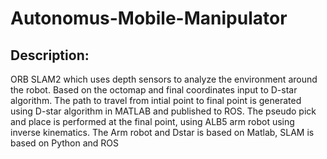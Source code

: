 # Autonomus-Mobile-Manipulator
## Description:
ORB SLAM2 which uses depth sensors to analyze the environment around the robot. Based on the octomap and final coordinates input to D-star algorithm. The path to travel from intial point to final point is generated using D-star algorithm in MATLAB and published to ROS. The pseudo pick and place is performed at the final point, using ALB5 arm robot using inverse kinematics.
The Arm robot and Dstar is based on Matlab, SLAM is based on Python and ROS
